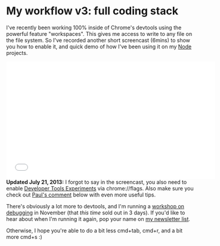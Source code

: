 # My workflow v3: full coding stack

I've recently been working 100% inside of Chrome's devtools using the powerful feature "workspaces". This gives me access to write to any file on the file system. So I've recorded another short screencast (6mins) to show you how to enable it, and quick demo of how I've been using it on my [Node](http://nodejs.org) projects.

<!--more-->

<iframe width="560" height="315" src="//www.youtube.com/embed/X-X9w4Pso5w? vq=hd720" frameborder="0" allowfullscreen></iframe>

<div class="update"><strong>Updated July 21, 2013:</strong> I forgot to say in the screencast, you also need to enable <a href="https://developers.google.com/chrome-developer-tools/docs/settings#experiments">Developer Tools Experiments</a> via chrome://flags. Also make sure you check out <a href="http://remysharp.com/2013/07/18/my-workflow-v3-full-coding-stack/#comment-553512">Paul's comment</a> below with even more useful tips.</div>

There's obviously a lot more to devtools, and I'm running a [workshop on debugging](http://2013.full-frontal.org/workshop/debug-and-tools) in November (that *this time* sold out in 3 days). If you'd like to hear about when I'm running it again, pop your name on [my newsletter list](http://tinyletter.com/leftlogic).

Otherwise, I hope you're able to do a bit less cmd+tab, cmd+r, and a bit more cmd+s :)